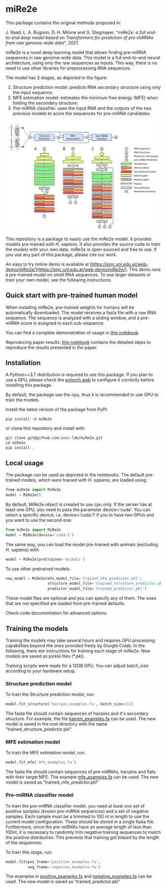 # miRe2e

This package contains the original methods proposed in:

J. Raad, L. A. Bugnon, D. H. Milone and G. Stegmayer, "*miRe2e: a full
end-to-end deep model based on Transformers for prediction
of pre-miRNAs from raw genome-wide data*", 2021.

miRe2e is a novel deep learning model that allows
finding  pre-miRNA sequences in raw genome-wide data. This model is a full
end-to-end neural architecture, using only the raw sequences as inputs.
This way, there is no need to use other libraries for preprocessing RNA sequences.

The model has 3 stages, as depicted in the figure:

1. Structure prediction model: predicts RNA secondary structure using only the input  sequence.
2. MFE estimation model: estimates the minimum free energy (MFE) when folding the secondary  structure.
3. Pre-miRNA classifier: uses the input RNA and the outputs of the two previous
  models to score the sequences for pre-miRNA candidates.
 
![Abstract](abstract.png)

This repository is a package to easily use the miRe2e model. It provides models pre-trained with *H. sapiens*. It also provides the source code to train the models with your own data. miRe2e is open sourced and free to use. If you use any part of this package, please cite our work. 

An easy to try online demo is available at [https://sinc.unl.edu.ar/web-demo/miRe2e/](https://sinc.unl.edu.ar/web-demo/miRe2e/). This demo runs a pre-trained model on small RNA sequences. To use larger datasets or train your own model, see the following instructions.
## Quick start with pre-trained human model

When installing miRe2e, pre-trained weights for humans will be automatically downloaded.
The model receives a fasta file with a raw RNA sequence. The sequence is
analyzed with a sliding window, and a pre-miRNA score is assigned to each sub-sequence. 

You can find a complete demonstration of usage in [this notebook](https://colab.research.google.com/drive/1k_4T4a5i79SQ3cQEEfCmgY_jp7RkLQ8b).

Reproducing paper results: [this notebook](https://colab.research.google.com/drive/1pI2SmT9s20LxnhJ_y8Tu4loDuyFNJNLi) contains the detailed steps to reproduce the results presented in the paper. 



## Installation

A Python>=3.7 distribution is required to use this package. If you plan to use a GPU, please check the [pytorch web](https://pytorch.org/get-started/locally/) to configure it correctly before installing this package. 

By default, the package use the cpu, thus it is recommended to use GPU to train the models.

Install the latest version of the package from PyPI:

    pip install -U miRe2e

 or clone this repository and install with:

    git clone git@github.com:sinc-lab/miRe2e.git
    cd miRe2e
    pip install .

## Local usage

The package can be used as depicted in the notebooks. The default pre-trained models, which were trained with *H. sapiens*, are loaded using:

```python
from miRe2e import MiRe2e
model = MiRe2e()
```

By default, MiRe2e object is created to use cpu only. If the server has at least one GPU, you need to pass the parameter device='cuda'. You can select a specific device, i.e. device='cuda:1' if you to have two  GPUs and you want to use the second one:

```python
from miRe2e import MiRe2e
model = MiRe2e(device='cuda:1')
```

The same way, you can load the model pre-trained with animals (excluding H. sapiens) with:
 
```python
model = MiRe2e(pretrained='animals')
```
To use other pretrained models:

```python
new_model = MiRe2e(mfe_model_file='trained_mfe_predictor.pkl',
                   structure_model_file='trained_structure_predictor.pkl',
                   predictor_model_file='trained_predictor.pkl')
```
These model files are optional and you can specify any of them. The ones that are not specified are loaded from pre-trained defaults. 
 
Check code documentation for advanced options.

## Training the models

Training the models may take several hours and requires GPU processing 
capabilities beyond the ones provided freely by Google Colab. In the 
following, there are instructions for training each stage of miRe2e. New models are saved as  pickle files (*.pkl). 

Training scripts were made for a 12GB GPU. You can adjust batch_size according to your hardware setup.
  

### Structure prediction model

To train the Structure prediction model, run:
```python
model.fit_structure('hairpin_examples.fa', batch_size=512)
```
The fasta file should contain sequences of hairpins and it's secondary structure. For example, the file [hairpin_examples.fa](https://sourceforge.net/projects/sourcesinc/files/mire2e/data/hairpin_examples.zip/download) can be used. The new model is saved in the root directory with the name “trained_structure_predictor.pkl”

### MFE estimation model

To train the MFE estimation model, run:
```python
model.fit_mfe('mfe_examples.fa')
```

The fasta file should contain sequences of pre-miRNAs, hairpins and flats with their target MFE. The example [mfe_examples.fa](https://sourceforge.net/projects/sourcesinc/files/mire2e/data/mfe_examples.zip/download) can be used. The new model is saved as “trained_mfe_predictor.pkl” 


### Pre-miRNA classifier model

To train the pre-miRNA classifier model, you need at least one set of 
positive samples (known pre-miRNA sequences) and a set of negative samples. 
Each sample must be a trimmed to 100 nt in length to use the current 
model configuration. These should be stored in a single fasta file. Furthermore, since the pre-miRNAs have an average length of less 
than 100nt, it is  necessary to randomly trim negative training sequences to match the positive distribution. This prevents that training got biased by the length of the sequences.          

To train this stage, run:

```python
model.fit(pos_fname='positive_examples.fa', 
          neg_fname='negative_examples.fa')
```
The examples in [positive_examples.fa](https://sourceforge.net/projects/sourcesinc/files/mire2e/data/positive_examples.zip/download) and [negative_examples.fa](https://sourceforge.net/projects/sourcesinc/files/mire2e/data/negative_examples.zip/download) can be used. The new model is saved as “trained_predictor.pkl”
